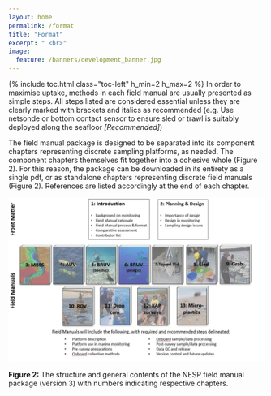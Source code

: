 ```yaml
---
layout: home
permalink: /format
title: "Format"
excerpt: " <br>"
image:
  feature: /banners/development_banner.jpg
---
```

{% include toc.html class="toc-left" h_min=2 h_max=2 %}
In order to maximise uptake, methods in each field manual are usually presented as simple steps. All steps listed are considered essential unless they are clearly marked with brackets and italics as recommended (e.g. Use netsonde or bottom contact sensor to ensure sled or trawl is suitably deployed along the seafloor _[Recommended]_)

The field manual package is designed to be separated into its component chapters representing discrete sampling platforms, as needed. The component chapters themselves fit together into a cohesive whole (Figure 2). For this reason, the package can be downloaded in its entirety as a single pdf, or as standalone chapters representing discrete field manuals (Figure 2). References are listed accordingly at the end of each chapter.


![alt_text](images/figures/image2.jpg "image_tooltip")

**Figure 2:** The structure and general contents of the NESP field manual package (version 3) with numbers indicating respective chapters.
